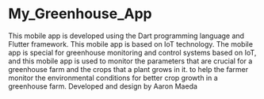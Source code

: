 # My_Greenhouse_App
 This mobile app is developed using the Dart programming language and Flutter framework. This mobile app is based on IoT technology. The mobile app is special for greenhouse monitoring and control systems based on IoT, and this mobile app is used to monitor the parameters that are crucial for a greenhouse farm and the crops that a plant grows in it. to help the farmer monitor the environmental conditions for better crop growth in a greenhouse farm.
Developed and design by Aaron Maeda
